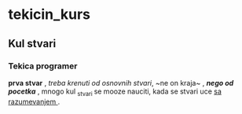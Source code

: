# tekicin_kurs

## Kul stvari
### Tekica programer

**prva stvar** , _treba krenuti od osnovnih stvari_, ~ne on kraja~ , **_nego od pocetka_** , mnogo kul  <sub> stvari </sub>  se mooze nauciti, kada se stvari uce  <ins> sa razumevanjem </ins>. 


